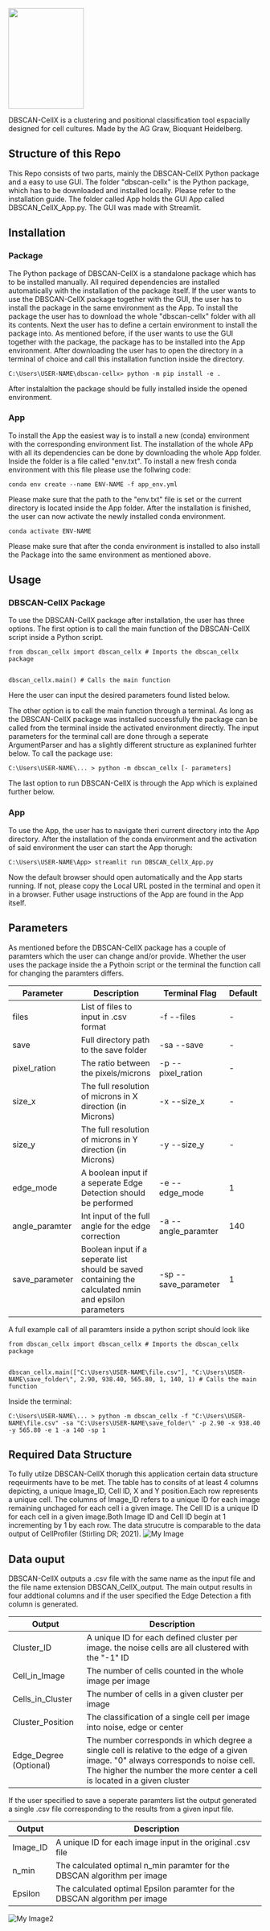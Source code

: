 <p align="left">
  <img img src="Logo.jpg" width="150" height="200"/>
</p>



  
DBSCAN-CellX is a clustering and positional classification tool espacially designed for cell cultures. Made by the AG Graw, Bioquant Heidelberg.

## Structure of this Repo
This Repo consists of two parts, mainly the DBSCAN-CellX Python package and a easy to use GUI.
The folder "dbscan-cellx" is the Python package, which has to be downloaded and installed locally. Please refer to the installation guide. 
The folder called App holds the GUI App called DBSCAN_CellX_App.py. The GUI was made with Streamlit. 

## Installation
### Package
The Python package of DBSCAN-CellX is a standalone package which has to be installed manually. All required dependencies are installed automatically with the installation of the package itself. If the user wants to use the DBSCAN-CellX package together with the GUI, the user has to install the package in the same environment as the App. To install the package the user has to download the whole "dbscan-cellx" folder with all its contents. Next the user has to define a certain environment to install the package into. As mentioned before, if the user wants to use the GUI together with the package, the package has to be installed into the App environment. 
After downloading the user has to open the directory in a terminal of choice and call this installation function inside the directory.
```
C:\Users\USER-NAME\dbscan-cellx> python -m pip install -e .
```
After instalaltion the package should be fully installed inside the opened environment. 

### App
To install the App the easiest way is to install a new (conda) environment with the corresponding environment list. The installation of the whole APp with all its dependencies can be done by downloading the whole App folder. Inside the folder is a file called "env.txt". To install a new fresh conda environment with this file please use the follwing code:
```
conda env create --name ENV-NAME -f app_env.yml
```
Please make sure that the path to the "env.txt" file is set or the current directory is located inside the App folder. 
After the installation is finished, the user can now activate the newly installed conda environment.
```
conda activate ENV-NAME 
```

Please make sure that after the conda environment is installed to also install the Package into the same environment as mentioned above.


## Usage
### DBSCAN-CellX Package
To use the DBSCAN-CellX package after installation, the user has three options. The first option is to call the main function of the DBSCAN-CellX script inside a Python script.
```
from dbscan_cellx import dbscan_cellx # Imports the dbscan_cellx package


dbscan_cellx.main() # Calls the main function
```
Here the user can input the desired parameters found listed below. 

The other option is to call the main function through a terminal. As long as the DBSCAN-CellX package was installed successfully the package can be called from the terminal inside the activated environment directly. The input parameters for the terminal call are done through a seperate ArgumentParser and has a slightly different structure as explanined furhter below. To call the package use:
```
C:\Users\USER-NAME\... > python -m dbscan_cellx [- parameters]
```
The last option to run DBSCAN-CellX is through the App which is explained further below.

### App
To use the App, the user has to navigate theri current directory into the App directory. After the installation of the conda environment and the activation of said environment the user can start the App thorugh:
```
C:\Users\USER-NAME\App> streamlit run DBSCAN_CellX_App.py
```
Now the default browser should open automatically and the App starts running. If not, please copy the Local URL posted in the terminal and open it in a browser. Futher usage instructions of the App are found in the App itself.

## Parameters
As mentioned before the DBSCAN-CellX package has a couple of paramters which the user can change and/or provide. Whether the user uses the package inside the a Pythoin script or the terminal the function call for changing the paramters differs.

| Parameter | Description | Terminal Flag | Default |
| --- | --- | --- | --- |
| files | List of files to input in .csv format | -f --files | - |
| save | Full directory path to the save folder | -sa --save | - |
| pixel_ration | The ratio between the pixels/microns | -p --pixel_ration | - |
| size_x | The full resolution of microns in X direction (in Microns) | -x --size_x | - |
| size_y | The full resolution of microns in Y direction (in Microns) | -y --size_y | - |
| edge_mode | A boolean input if a seperate Edge Detection should be performed | -e --edge_mode | 1 |
| angle_paramter | Int input of the full angle for the edge correction | -a --angle_paramter | 140 |
| save_parameter | Boolean input if a seperate list should be saved containing the calculated nmin and epsilon parameters | -sp --save_parameter | 1 |

A full example call of all paramters inside a python script should look like

```
from dbscan_cellx import dbscan_cellx # Imports the dbscan_cellx package


dbscan_cellx.main(["C:\Users\USER-NAME\file.csv"], "C:\Users\USER-NAME\save_folder\", 2.90, 938.40, 565.80, 1, 140, 1) # Calls the main function
```
Inside the terminal: 
```
C:\Users\USER-NAME\... > python -m dbscan_cellx -f "C:\Users\USER-NAME\file.csv" -sa "C:\Users\USER-NAME\save_folder\" -p 2.90 -x 938.40 -y 565.80 -e 1 -a 140 -sp 1
```
## Required Data Structure
To fully utilze DBSCAN-CellX thorugh this application certain data structure reqeuirments have to be met. The table has to consits of at least 4 columns depicting, a unique Image_ID, Cell ID, X and Y position.Each row represents a unique cell. The columns of Image_ID refers to a unique ID for each image remaining unchaged for each cell i a given image. The Cell ID is a unique ID for each cell in a given image.Both Image ID and Cell ID begin at 1 incrementing by 1 by each row. The data strucutre is comparable to the data output of CellProfiler (Stirling DR; 2021).
![My Image](Data_structure.PNG)

## Data ouput
DBSCAN-CellX outputs a .csv file with the same name as the input file and the file name extension DBSCAN_CellX_output. The main output results in four addtional columns and if the user specified the Edge Detection a fith column is generated. 

| Output | Description |
| --- | --- |
| Cluster_ID | A unique ID for each defined cluster per image. the noise cells are all clustered with the "-1" ID |
| Cell_in_Image | The number of cells counted in the whole image per image | 
| Cells_in_Cluster | The number of cells in a given cluster per image | 
| Cluster_Position | The classification of a single cell per image into noise, edge or center | 
| Edge_Degree (Optional) | The number corresponds in which degree a single cell is relative to the edge of a given image. "0" always corresponds to noise cell. The higher the number the more center a cell is located in a given cluster  |

If the user specified to save a seperate paramters list the output generated a single .csv file corresponding to the results from a given input file.

| Output | Description |
| --- | --- |
| Image_ID | A unique ID for each image input in the original .csv file |
| n_min | The calculated optimal n_min paramter for the DBSCAN algorithm per image | 
| Epsilon | The calculated optimal Epsilon paramter for the DBSCAN algorithm per image |


![My Image2](Data_output.PNG)




